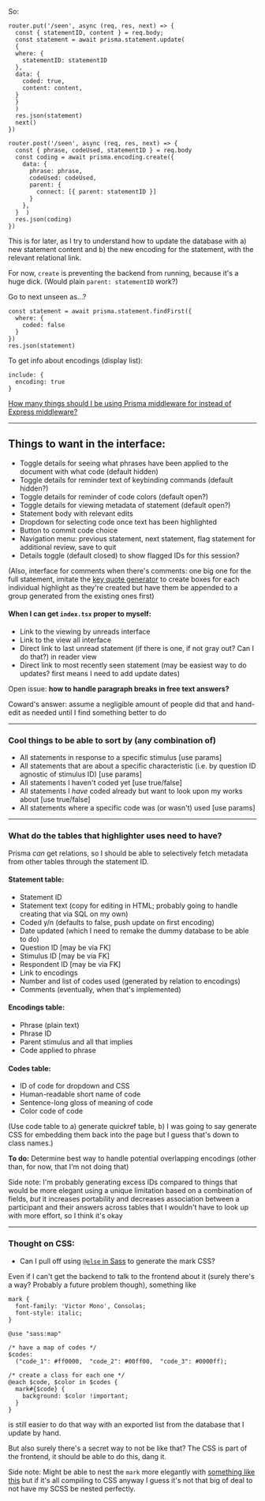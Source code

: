 So:
```
router.put('/seen', async (req, res, next) => {
  const { statementID, content } = req.body;
  const statement = await prisma.statement.update(
  {
  where: {
    statementID: statementID
  },
  data: {
    coded: true,
    content: content,
  }
  }
  ) 
  res.json(statement)
  next()
})

router.post('/seen', async (req, res, next) => {
  const { phrase, codeUsed, statementID } = req.body
  const coding = await prisma.encoding.create({
    data: {
      phrase: phrase,
      codeUsed: codeUsed,
      parent: {
        connect: [{ parent: statementID }] 
      }
    },
  }  )
  res.json(coding)
})
```
This is for later, as I try to understand how to update the database with a) new statement content and b) the new encoding for the statement, with the relevant relational link.

For now, `create` is preventing the backend from running, because it's a huge dick. (Would plain `parent: statementID` work?)

Go to next unseen as...?

```
const statement = await prisma.statement.findFirst({
  where: {
    coded: false
  }
})
res.json(statement)
```
To get info about encodings (display list):
```
include: {
  encoding: true
}
```
[How many things should I be using Prisma middleware for instead of Express middleware?](https://www.prisma.io/docs/concepts/components/prisma-client/middleware)

---

## Things to want in the interface:

- Toggle details for seeing what phrases have been applied to the document with what code (default hidden)
- Toggle details for reminder text of keybinding commands (default hidden?)
- Toggle details for reminder of code colors (default open?)
- Toggle details for viewing metadata of statement (default open?)
- Statement body with relevant edits
- Dropdown for selecting code once text has been highlighted
- Button to commit code choice
- Navigation menu: previous statement, next statement, flag statement for additional review, save to quit 
- Details toggle (default closed) to show flagged IDs for this session?

(Also, interface for comments when there's comments: one big one for the full statement, imitate the [key quote generator](https://github.com/chrisdavidmills/selection-api-examples/blob/master/keyquote.js) to create boxes for each individual highlight as they're created but have them be appended to a group generated from the existing ones first)

#### When I can get `index.tsx` proper to myself: 

- Link to the viewing by unreads interface
- Link to the view all interface 
- Direct link to last unread statement (if there is one, if not gray out? Can I do that?) in reader view 
- Direct link to most recently seen statement (may be easiest way to do updates? first means I need to add update dates)

Open issue: **how to handle paragraph breaks in free text answers?**

Coward's answer: assume a negligible amount of people did that and hand-edit as needed until I find something better to do 

---

### Cool things to be able to sort by (any combination of)

- All statements in response to a specific stimulus [use params]
- All statements that are about a specific characteristic (i.e. by question ID agnostic of stimulus ID) [use params]
- All statements I haven't coded yet [use true/false]
- All statements I *have* coded already but want to look upon my works about [use true/false]
- All statements where a specific code was (or wasn't) used [use params]

---

### What do the tables that highlighter uses need to have? 

Prisma *can* get relations, so I should be able to selectively fetch metadata from other tables through the statement ID.

#### Statement table:

- Statement ID 
- Statement text (copy for editing in HTML; probably going to handle creating that via SQL on my own)
- Coded y/n (defaults to false, push update on first encoding)
- Date updated (which I need to remake the dummy database to be able to do)
- Question ID [may be via FK]
- Stimulus ID [may be via FK]
- Respondent ID [may be via FK]
- Link to encodings
- Number and list of codes used (generated by relation to encodings)
- Comments (eventually, when that's implemented)

#### Encodings table:

- Phrase (plain text)
- Phrase ID
- Parent stimulus and all that implies 
- Code applied to phrase

#### Codes table:

- ID of code for dropdown and CSS
- Human-readable short name of code
- Sentence-long gloss of meaning of code 
- Color code of code 

(Use code table to a) generate quickref table, b) I was going to say generate CSS for embedding them back into the page but I guess that's down to class names.)

**To do:** Determine best way to handle potential overlapping encodings (other than, for now, that I'm not doing that)

Side note: I'm probably generating excess IDs compared to things that would be more elegant using a unique limitation based on a combination of fields, *but* it increases portability and decreases association between a participant and their answers across tables that I wouldn't have to look up with more effort, so I think it's okay 

---

### Thought on CSS:

- Can I pull off using [`@else` in Sass](https://sass-lang.com/documentation/at-rules/control/each) to generate the mark CSS?

Even if I can't get the backend to talk to the frontend about it (surely there's a way? Probably a future problem though), something like
```
mark {
  font-family: 'Victor Mono', Consolas;
  font-style: italic;
}

@use "sass:map"

/* have a map of codes */
$codes:
  ("code_1": #ff0000,  "code_2": #00ff00,  "code_3": #0000ff);

/* create a class for each one */
@each $code, $color in $codes {
  mark#{$code} {
    background: $color !important;
  }
}
```
is still easier to do that way with an exported list from the database that I update by hand.

But also surely there's a secret way to not be like that? The CSS is part of the frontend, it should be able to do this, dang it.

Side note: Might be able to nest the `mark` more elegantly with [something like this](https://stackoverflow.com/questions/40310589/each-with-an-include-mixin) but if it's all compiling to CSS anyway I guess it's not that big of deal to not have my SCSS be nested perfectly.